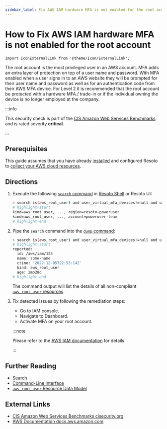 ```yaml
---
sidebar_label: Fix AWS IAM hardware MFA is not enabled for the root account
---
```


# How to Fix AWS IAM hardware MFA is not enabled for the root account

```mdx-code-block
import IconExternalLink from '@theme/Icon/ExternalLink';
```

The root account is the most privileged user in an AWS account. MFA adds an extra layer of protection on top of a user name and password. With MFA enabled when a user signs in to an AWS website they will be prompted for their user name and password as well as for an authentication code from their AWS MFA device. For Level 2 it is recommended that the root account be protected with a hardware MFA./ trade-in or if the individual owning the device is no longer employed at the company.

:::info

This security check is part of the [CIS Amazon Web Services Benchmarks](https://cisecurity.org/benchmark/amazon_web_services) and is rated severity **critical**.

:::

## Prerequisites

This guide assumes that you have already [installed](../../getting-started/install-resoto/index.md) and configured Resoto to [collect your AWS cloud resources](../../getting-started/configure-resoto/aws.md).

## Directions

1. Execute the following [`search` command](../../reference/cli/search-commands/search.md) in [Resoto Shell](../../reference/components/shell.md) or Resoto UI:

   ```bash
   > search is(aws_root_user) and user_virtual_mfa_devices!=null and user_virtual_mfa_devices!=[]
   # highlight-start
   ​kind=aws_root_user, ..., region=resoto-poweruser
   ​kind=aws_root_user, ..., account=poweruser-team
   # highlight-end
   ```

2. Pipe the `search` command into the [`dump` command](../../reference/cli/format-commands/dump.md):

   ```bash
   > search is(aws_root_user) and user_virtual_mfa_devices!=null and user_virtual_mfa_devices!=[] | dump
   # highlight-start
   ​reported:
   ​  id: /aws/iam/123
   ​  name: some-name
   ​  ctime: '2022-12-05T22:53:14Z'
   ​  kind: aws_root_user
   ​  age: 2mo28d
   # highlight-end
   ```

   The command output will list the details of all non-compliant [`aws_root_user` resources](../../reference/data-models/aws/index.md#aws_root_user).

3. Fix detected issues by following the remediation steps:

   - Go to IAM console.
   - Navigate to Dashboard.
   - Activate MFA on your root account.

   :::note

   Please refer to the [AWS IAM documentation](https://docs.aws.amazon.com/IAM/latest/UserGuide/id_root-user.html#id_root-user_manage_mfa) for details.

   :::

## Further Reading

- [Search](../../reference/search/index.md)
- [Command-Line Interface](../../reference/cli/index.md)
- [`aws_root_user` Resource Data Model](../../reference/data-models/aws/index.md#aws_root_user)

## External Links

- [CIS Amazon Web Services Benchmarks <span class="badge badge--secondary">cisecurity.org <IconExternalLink width="10" height="10" /></span>](https://cisecurity.org/benchmark/amazon_web_services)
- [AWS Documentation <span class="badge badge--secondary">docs.aws.amazon.com <IconExternalLink width="10" height="10" /></span>](https://docs.aws.amazon.com/IAM/latest/UserGuide/id_root-user.html#id_root-user_manage_mfa)
